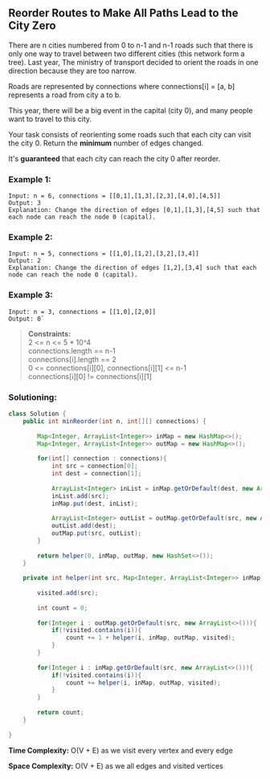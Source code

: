 ## Reorder Routes to Make All Paths Lead to the City Zero

There are n cities numbered from 0 to n-1 and n-1 roads such that there is only one way to travel between two different cities (this network form a tree). Last year, The ministry of transport decided to orient the roads in one direction because they are too narrow.  

Roads are represented by connections where connections[i] = [a, b] represents a road from city a to b.  

This year, there will be a big event in the capital (city 0), and many people want to travel to this city.  

Your task consists of reorienting some roads such that each city can visit the city 0. Return the **minimum** number of edges changed.  

It's **guaranteed** that each city can reach the city 0 after reorder.  


### Example 1:
```
Input: n = 6, connections = [[0,1],[1,3],[2,3],[4,0],[4,5]]
Output: 3
Explanation: Change the direction of edges [0,1],[1,3],[4,5] such that each node can reach the node 0 (capital).
```

### Example 2:
```
Input: n = 5, connections = [[1,0],[1,2],[3,2],[3,4]]
Output: 2
Explanation: Change the direction of edges [1,2],[3,4] such that each node can reach the node 0 (capital).
```

### Example 3:
```
Input: n = 3, connections = [[1,0],[2,0]]
Output: 0`
```

> **Constraints:**  
> 2 <= n <= 5 * 10^4  
> connections.length == n-1  
> connections[i].length == 2  
> 0 <= connections[i][0], connections[i][1] <= n-1  
> connections[i][0] != connections[i][1]  


 ### Solutioning:


```java
class Solution {
    public int minReorder(int n, int[][] connections) {
     
        Map<Integer, ArrayList<Integer>> inMap = new HashMap<>();
        Map<Integer, ArrayList<Integer>> outMap = new HashMap<>();
        
        for(int[] connection : connections){
            int src = connection[0];
            int dest = connection[1];
            
            ArrayList<Integer> inList = inMap.getOrDefault(dest, new ArrayList<>());
            inList.add(src);
            inMap.put(dest, inList);
            
            ArrayList<Integer> outList = outMap.getOrDefault(src, new ArrayList<>());
            outList.add(dest);
            outMap.put(src, outList);
        }
                
        return helper(0, inMap, outMap, new HashSet<>());
    }
    
    private int helper(int src, Map<Integer, ArrayList<Integer>> inMap, Map<Integer, ArrayList<Integer>> outMap, Set<Integer> visited){
    
        visited.add(src);
        
        int count = 0;
        
        for(Integer i : outMap.getOrDefault(src, new ArrayList<>())){
            if(!visited.contains(i)){
                count += 1 + helper(i, inMap, outMap, visited);   
            }   
        }
        
        for(Integer i : inMap.getOrDefault(src, new ArrayList<>())){
            if(!visited.contains(i)){
                count += helper(i, inMap, outMap, visited);  
            }     
        }
        
        return count;
    }
       
}
```  
**Time Complexity:** O(V + E) as we visit every vertex and every edge     

**Space Complexity:** O(V + E) as we all edges and visited vertices   

